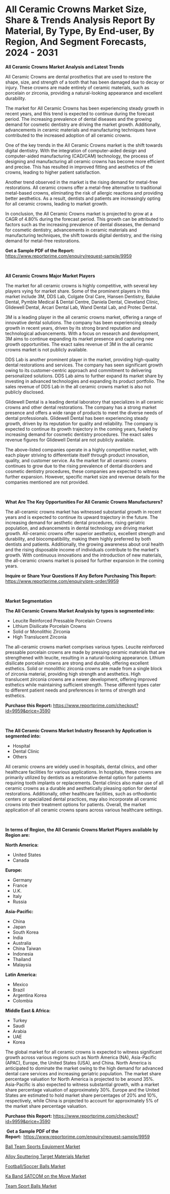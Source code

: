 <p><h1>All Ceramic Crowns Market Size, Share & Trends Analysis Report By Material, By Type, By End-user, By Region, And Segment Forecasts, 2024 - 2031</h1></p><p><strong>All Ceramic Crowns Market Analysis and Latest Trends</strong></p>
<p><p>All Ceramic Crowns are dental prosthetics that are used to restore the shape, size, and strength of a tooth that has been damaged due to decay or injury. These crowns are made entirely of ceramic materials, such as porcelain or zirconia, providing a natural-looking appearance and excellent durability.</p><p>The market for All Ceramic Crowns has been experiencing steady growth in recent years, and this trend is expected to continue during the forecast period. The increasing prevalence of dental diseases and the growing demand for cosmetic dentistry are driving the market growth. Additionally, advancements in ceramic materials and manufacturing techniques have contributed to the increased adoption of all ceramic crowns.</p><p>One of the key trends in the All Ceramic Crowns market is the shift towards digital dentistry. With the integration of computer-aided design and computer-aided manufacturing (CAD/CAM) technology, the process of designing and manufacturing all ceramic crowns has become more efficient and precise. This has resulted in improved fitting and aesthetics of the crowns, leading to higher patient satisfaction.</p><p>Another trend observed in the market is the rising demand for metal-free restorations. All ceramic crowns offer a metal-free alternative to traditional metal-based crowns, eliminating the risk of allergic reactions and providing better aesthetics. As a result, dentists and patients are increasingly opting for all ceramic crowns, leading to market growth.</p><p>In conclusion, the All Ceramic Crowns market is projected to grow at a CAGR of 4.80% during the forecast period. This growth can be attributed to factors such as the increasing prevalence of dental diseases, the demand for cosmetic dentistry, advancements in ceramic materials and manufacturing techniques, the shift towards digital dentistry, and the rising demand for metal-free restorations.</p></p>
<p><strong>Get a Sample PDF of the Report:&nbsp;</strong> <a href="https://www.reportprime.com/enquiry/request-sample/9959">https://www.reportprime.com/enquiry/request-sample/9959</a></p>
<p>&nbsp;</p>
<p><strong>All Ceramic Crowns Major Market Players</strong></p>
<p><p>The market for all ceramic crowns is highly competitive, with several key players vying for market share. Some of the prominent players in this market include 3M, DDS Lab, Colgate Oral Care, Hansen Dentistry, Baluke Dental, Pymble Medical & Dental Centre, Daniela Dental, Cleveland Clinic, Glidewell Dental, Arcari Dental Lab, Wand Dental Lab, and Protec Dental.</p><p>3M is a leading player in the all ceramic crowns market, offering a range of innovative dental solutions. The company has been experiencing steady growth in recent years, driven by its strong brand reputation and technological advancements. With a focus on research and development, 3M aims to continue expanding its market presence and capturing new growth opportunities. The exact sales revenue of 3M in the all ceramic crowns market is not publicly available.</p><p>DDS Lab is another prominent player in the market, providing high-quality dental restorations and services. The company has seen significant growth owing to its customer-centric approach and commitment to delivering personalized solutions. DDS Lab aims to further expand its market share by investing in advanced technologies and expanding its product portfolio. The sales revenue of DDS Lab in the all ceramic crowns market is also not publicly disclosed.</p><p>Glidewell Dental is a leading dental laboratory that specializes in all ceramic crowns and other dental restorations. The company has a strong market presence and offers a wide range of products to meet the diverse needs of dental professionals. Glidewell Dental has been experiencing steady growth, driven by its reputation for quality and reliability. The company is expected to continue its growth trajectory in the coming years, fueled by increasing demand for cosmetic dentistry procedures. The exact sales revenue figures for Glidewell Dental are not publicly available.</p><p>The above-listed companies operate in a highly competitive market, with each player striving to differentiate itself through product innovation, quality, and customer service. As the market for all ceramic crowns continues to grow due to the rising prevalence of dental disorders and cosmetic dentistry procedures, these companies are expected to witness further expansion. However, specific market size and revenue details for the companies mentioned are not provided.</p></p>
<p>&nbsp;</p>
<p><strong>What Are The Key Opportunities For All Ceramic Crowns Manufacturers?</strong></p>
<p><p>The all-ceramic crowns market has witnessed substantial growth in recent years and is expected to continue its upward trajectory in the future. The increasing demand for aesthetic dental procedures, rising geriatric population, and advancements in dental technology are driving market growth. All-ceramic crowns offer superior aesthetics, excellent strength and durability, and biocompatibility, making them highly preferred by both dentists and patients. Additionally, the growing awareness about oral health and the rising disposable income of individuals contribute to the market's growth. With continuous innovations and the introduction of new materials, the all-ceramic crowns market is poised for further expansion in the coming years.</p></p>
<p><strong>Inquire or Share Your Questions If Any Before Purchasing This Report:</strong> <a href="https://www.reportprime.com/enquiry/pre-order/9959">https://www.reportprime.com/enquiry/pre-order/9959</a></p>
<p>&nbsp;</p>
<p><strong>Market Segmentation</strong></p>
<p><strong>The All Ceramic Crowns Market Analysis by types is segmented into:</strong></p>
<p><ul><li>Leucite Reinforced Pressable Porcelain Crowns</li><li>Lithium Disilicate Porcelain Crowns</li><li>Solid or Monolithic Zirconia</li><li>High Translucent Zirconia</li></ul></p>
<p><p>The all-ceramic crowns market comprises various types. Leucite reinforced pressable porcelain crowns are made by pressing ceramic materials that are strengthened with leucite, resulting in a natural-looking appearance. Lithium disilicate porcelain crowns are strong and durable, offering excellent esthetics. Solid or monolithic zirconia crowns are made from a single block of zirconia material, providing high strength and aesthetics. High translucent zirconia crowns are a newer development, offering improved esthetics while maintaining sufficient strength. These different types cater to different patient needs and preferences in terms of strength and esthetics.</p></p>
<p><strong>Purchase this Report:&nbsp;</strong><a href="https://www.reportprime.com/checkout?id=9959&price=3590">https://www.reportprime.com/checkout?id=9959&price=3590</a></p>
<p>&nbsp;</p>
<p><strong>The All Ceramic Crowns Market Industry Research by Application is segmented into:</strong></p>
<p><ul><li>Hospital</li><li>Dental Clinic</li><li>Others</li></ul></p>
<p><p>All ceramic crowns are widely used in hospitals, dental clinics, and other healthcare facilities for various applications. In hospitals, these crowns are primarily utilized by dentists as a restorative dental option for patients requiring tooth implants or replacements. Dental clinics also make use of all ceramic crowns as a durable and aesthetically pleasing option for dental restorations. Additionally, other healthcare facilities, such as orthodontic centers or specialized dental practices, may also incorporate all ceramic crowns into their treatment options for patients. Overall, the market application of all ceramic crowns spans across various healthcare settings.</p></p>
<p>&nbsp;</p>
<p><strong>In terms of Region, the All Ceramic Crowns Market Players available by Region are:</strong></p>
<p>
    <p> <strong> North America: </strong>
        <ul>
            <li>United States</li>
            <li>Canada</li>
        </ul>
        </p> 
    <p> <strong> Europe: </strong>
        <ul>
            <li>Germany</li>
            <li>France</li>
            <li>U.K.</li>
            <li>Italy</li>
            <li>Russia</li>
        </ul>
        </p> 
    <p> <strong> Asia-Pacific: </strong>
        <ul>
            <li>China</li>
            <li>Japan</li>
            <li>South Korea</li>
            <li>India</li>
            <li>Australia</li>
            <li>China Taiwan</li>
            <li>Indonesia</li>
            <li>Thailand</li>
            <li>Malaysia</li>
        </ul>
        </p> 
    <p> <strong> Latin America: </strong>
        <ul>
            <li>Mexico</li>
            <li>Brazil</li>
            <li>Argentina Korea</li>
            <li>Colombia</li>
        </ul>
        </p> 
    <p> <strong> Middle East & Africa: </strong>
        <ul>
            <li>Turkey</li>
            <li>Saudi</li>
            <li>Arabia</li>
            <li>UAE</li>
            <li>Korea</li>
        </ul>
    </p>
    </p>
<p><p>The global market for all ceramic crowns is expected to witness significant growth across various regions such as North America (NA), Asia-Pacific (APAC), Europe, the United States (USA), and China. North America is anticipated to dominate the market owing to the high demand for advanced dental care services and increasing geriatric population. The market share percentage valuation for North America is projected to be around 35%. Asia-Pacific is also expected to witness substantial growth, with a market share percentage valuation of approximately 30%. Europe and the United States are estimated to hold market share percentages of 20% and 10%, respectively, while China is projected to account for approximately 5% of the market share percentage valuation.</p></p>
<p><strong>Purchase this Report: </strong><a href="https://www.reportprime.com/checkout?id=9959&price=3590">https://www.reportprime.com/checkout?id=9959&price=3590</a></p>
<p>&nbsp;<strong>Get a Sample PDF of the Report:&nbsp;&nbsp;</strong><a href="https://www.reportprime.com/enquiry/request-sample/9959">https://www.reportprime.com/enquiry/request-sample/9959</a></p>
<p><strong></strong></p>
<p><p><a href="https://medium.com/@danmacdonald740/ball-team-sports-equipment-market-size-and-market-trends-complete-industry-overview-2024-to-2031-ef46d2fc885e">Ball Team Sports Equipment Market</a></p><p><a href="https://medium.com/@danmacdonald740/alloy-sputtering-target-materials-market-insight-market-trends-growth-forecasted-from-2024-to-044af047e6d9">Alloy Sputtering Target Materials Market</a></p><p><a href="https://medium.com/@danmacdonald740/football-soccer-balls-market-comprehensive-assessment-by-type-application-and-geography-b9f7e1fdd727">Football/Soccer Balls Market</a></p><p><a href="https://medium.com/@danmacdonald740/ka-band-satcom-on-the-move-market-size-market-outlook-and-market-forecast-2024-to-2031-1f1e32d34d6a">Ka Band SATCOM on the Move Market</a></p><p><a href="https://medium.com/@danmacdonald740/team-sport-balls-market-size-market-outlook-and-market-forecast-2024-to-2031-d500150712a8">Team Sport Balls Market</a></p></p>